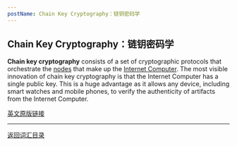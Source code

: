 ```yaml
---
postName: Chain Key Cryptography：链钥密码学
---
```

## Chain Key Cryptography：链钥密码学

**Chain key cryptography** consists of a set of cryptographic protocols that orchestrate the [nodes](../N/node) that make up the [Internet Computer](../I/ic). The most visible innovation of chain key cryptography is that the Internet Computer has a single public key. This is a huge advantage as it allows any device, including smart watches and mobile phones, to verify the authenticity of artifacts from the Internet Computer.

[英文原版链接](https://wiki.internetcomputer.org/wiki/Glossary)

---
[返回词汇目录](../glossary)